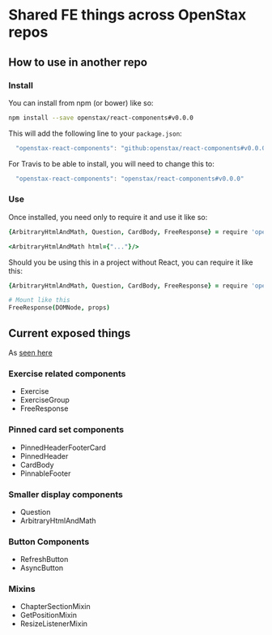 # Shared FE things across OpenStax repos

## How to use in another repo

### Install

You can install from npm (or bower) like so:

```bash
npm install --save openstax/react-components#v0.0.0
```

This will add the following line to your `package.json`:

```js
  "openstax-react-components": "github:openstax/react-components#v0.0.0"
```

For Travis to be able to install, you will need to change this to:

```js
  "openstax-react-components": "openstax/react-components#v0.0.0"
```

### Use

Once installed, you need only to require it and use it like so:

```coffeescript
{ArbitraryHtmlAndMath, Question, CardBody, FreeResponse} = require 'openstax-react-components'

<ArbitraryHtmlAndMath html={"..."}/>

```

Should you be using this in a project without React, you can require it like this:

```coffeescript
{ArbitraryHtmlAndMath, Question, CardBody, FreeResponse} = require 'openstax-react-components\full-build.min'

# Mount like this
FreeResponse(DOMNode, props)

```

## Current exposed things

As [seen here](https://github.com/openstax/react-components/blob/master/index.cjsx)

### Exercise related components

* Exercise
* ExerciseGroup
* FreeResponse

### Pinned card set components

* PinnedHeaderFooterCard
* PinnedHeader
* CardBody
* PinnableFooter

### Smaller display components

* Question
* ArbitraryHtmlAndMath

### Button Components

* RefreshButton
* AsyncButton

### Mixins

* ChapterSectionMixin
* GetPositionMixin
* ResizeListenerMixin
